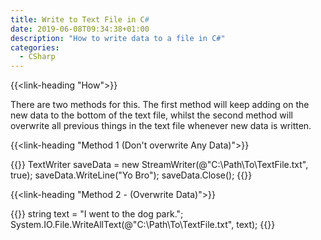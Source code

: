 ```yaml
---
title: Write to Text File in C#
date: 2019-06-08T09:34:38+01:00
description: "How to write data to a file in C#"
categories:
  - CSharp
---
```


{{<link-heading "How">}}

There are two methods for this. The first method will keep adding on the new
data to the bottom of the text file, whilst the second method will overwrite
all previous things in the text file whenever new data is written.

{{<link-heading "Method 1 (Don't overwrite Any Data)">}}

{{<highlight cs>}}
TextWriter saveData = new StreamWriter(@"C:\Path\To\TextFile.txt", true);
saveData.WriteLine("Yo Bro");
saveData.Close();
{{</highlight>}}

{{<link-heading "Method 2 - (Overwrite Data)">}}

{{<highlight cs>}}
string text = "I went to the dog park.";
System.IO.File.WriteAllText(@"C:\Path\To\TextFile.txt", text);
{{</highlight>}}
